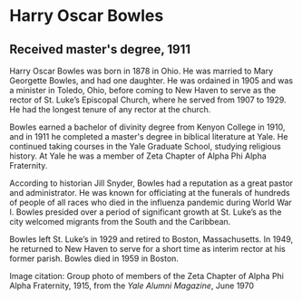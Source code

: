 # Harry Oscar Bowles
## Received master's degree, 1911
Harry Oscar Bowles was born in 1878 in Ohio. He was married to Mary Georgette Bowles, and had one daughter. He was ordained in 1905 and was a minister in Toledo, Ohio, before coming to New Haven to serve as the rector of St. Luke’s Episcopal Church, where he served from 1907 to 1929. He had the longest tenure of any rector at the church. 

Bowles earned a bachelor of divinity degree from Kenyon College in 1910, and in 1911 he completed a master's degree in biblical literature at Yale. He continued taking courses in the Yale Graduate School, studying religious history. At Yale he was a member of Zeta Chapter of Alpha Phi Alpha Fraternity. 

According to historian Jill Snyder, Bowles had a reputation as a great pastor and administrator. He was known for officiating at the funerals of hundreds of people of all races who died in the influenza pandemic during World War I. Bowles presided over a period of significant growth at St. Luke’s as the city welcomed migrants from the South and the Caribbean. 

Bowles left St. Luke’s in 1929 and retired to Boston, Massachusetts. In 1949, he returned to New Haven to serve for a short time as interim rector at his former parish. Bowles died in 1959 in Boston.

Image citation: Group photo of members of the Zeta Chapter of Alpha Phi Alpha Fraternity, 1915, from the *Yale Alumni Magazine*, June 1970
